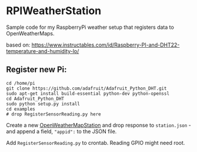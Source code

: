 # RPIWeatherStation
Sample code for my RaspberryPi weather setup that registers data to OpenWeatherMaps. 

based on: https://www.instructables.com/id/Raspberry-PI-and-DHT22-temperature-and-humidity-lo/ 

## Register new Pi: 

```
cd /home/pi
git clone https://github.com/adafruit/Adafruit_Python_DHT.git
sudo apt-get install build-essential python-dev python-openssl
cd Adafruit_Python_DHT
sudo python setup.py install
cd examples
# drop RegisterSensorReading.py here 
```
Create a new [OpenWeatherMapStation](https://openweathermap.org/stations#main) and drop response to `station.json` - and append a field, `"appid":` to the JSON file. 

Add `RegisterSensorReading.py` to crontab. 
Reading GPIO might need root.